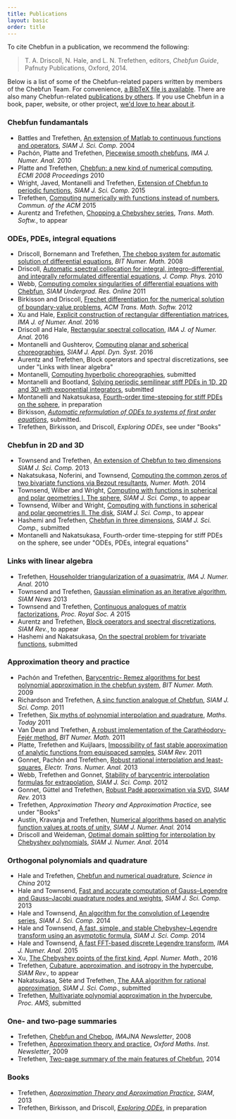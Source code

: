 ```yaml
---
title: Publications
layout: basic
order: title
---
```


To cite Chebfun in a publication, we recommend the following:

<blockquote>
T. A. Driscoll, N. Hale, and L. N. Trefethen, editors,
<em>Chebfun Guide</em>, Pafnuty Publications, Oxford, 2014.
</blockquote>

Below is a list of some of the
Chebfun-related papers written by members of the Chebfun
Team. For convenience, [a BibTeX file is available](../chebfun.bib). There are
also many Chebfun-related [publications by
others](http://scholar.google.com/scholar?as_ylo=2012&q=chebfun). If you use
Chebfun in a book, paper, website, or other project, [we'd love to hear about
it](../support).

<div class='row'>
<div class='col-sm-6'>
  <h3>Chebfun fundamantals</h3>
  <ul>

<li>Battles and Trefethen, <a href="chebfun_paper.pdf" target="_blank">An
extension of Matlab to continuous functions and operators</a>, <em>SIAM J. Sci.
Comp.</em> 2004</li>

<li>Pach&#243;n, Platte and Trefethen, <a href="pachon_et_al_submitted.pdf"
target="_blank">Piecewise smooth chebfuns</a>, <em>IMA J. Numer. Anal.</em> 2010</li>

<li>Platte and Trefethen, <a href="platte_trefethen.pdf"
target="_blank">Chebfun: a new kind of numerical computing</a>, <em>ECMI 2008
Proceedings</em> 2010</li>

<li>Wright, Javed, Montanelli and Trefethen, <a href="--"
target="_blank">Extension of Chebfun to periodic functions</a>, <em>SIAM J.
Sci. Comp.</em> 2015</li>

<li>Trefethen, <a href="trefethen_functions.pdf" target="_blank">Computing
numerically with functions instead of numbers</a>, <em>Commun. of the ACM</em>
2015</li>

<li>Aurentz and Trefethen, <a href="--"
target="_blank">Chopping a Chebyshev series</a>, <em>Trans. Math. Softw.</em>,
to appear</li>

</ul>
</div>

<div class='col-sm-6'>
  <h3>ODEs, PDEs, integral equations</h3>
  <ul>

<li>Driscoll, Bornemann and Trefethen, <a href="driscoll_born_tref.pdf"
  target="_blank">The chebop system for automatic solution of differential
  equations</a>, <em>BIT Numer. Math.</em> 2008</li>

<li>Driscoll, <a href="driscoll2010.pdf" target="_blank">Automatic spectral
collocation for integral, integro-differential, and integrally reformulated
differential equations</a>, <em>J. Comp. Phys.</em> 2010</li>

<li>Webb, <a href="--"
  target="_blank">Computing complex singularities of differential equations 
  with Chebfun</a>, <em>SIAM Undergrad. Res. Online</em> 2011</li>

<li>Birkisson and Driscoll, <a href='2012-BirkissonDriscoll-26.pdf'>Frechet
  diﬀerentiation for the numerical solution of boundary-value problems</a>,
  <em>ACM Trans. Math. Softw.</em> 2012</li>

<li>Xu and Hale, <a href="--"
  target="_blank">Explicit construction of rectangular differentiation matrices</a>,
  <em>IMA J. of Numer. Anal.</em> 2016</li>

<li>Driscoll and Hale, <a href="http://dx.doi.org/10.1093/imanum/dru062"
  target="_blank">Rectangular spectral collocation</a>, <em>IMA J. of Numer. Anal.</em> 2016</li>

<li>Montanelli and Gushterov, <a href="--"
  target="_blank">Computing planar and spherical choreographies</a>,
  <em>SIAM J. Appl. Dyn. Syst.</em> 2016</li>

<li>Aurentz and Trefethen,
  Block operators and spectral discretizations, see
  under "Links with linear algebra"</li>

<li>Montanelli, <a href="--"
  target="_blank">Computing hyperbolic choreographies</a>, submitted </li>

<li>Montanelli and Bootland, <a href="--"
  target="_blank">Solving periodic semilinear stiff PDEs in 1D, 2D and
  3D with exponential integrators</a>, submitted </li>

<li>Montanelli and Nakatsukasa, <a href="--"
  target="_blank">Fourth-order time-stepping for stiff PDEs on the sphere</a>, in preparation</li>

<li>Birkisson, <em><a href="--" target="_blank">Automatic reformulation of
ODEs to systems of first order equations</a></em>, submitted.</li>

<li>Trefethen, Birkisson, and Driscoll, <em>Exploring
ODEs</em>, see under "Books"</li>

  </ul>
</div>


<div class='col-sm-6'>
  <h3>Chebfun in 2D and 3D</h3>
  <ul>

<li>Townsend and Trefethen, <a href="Chebfun2paper.pdf" target="_blank">An
  extension of Chebfun to two dimensions</a> <em>SIAM J. Sci. Comp.</em> 2013</li>

<li>Nakatsukasa, Noferini, and Townsend, <a href="biroots.pdf"
  target="_blank">Computing the common zeros of two bivariate functions via
  Bezout resultants</a>, <em>Numer. Math.</em> 2014</li>

<li>Townsend, Wilber and Wright, <a href="--" target="_blank">Computing with
functions in spherical and polar geometries I.  The sphere</a>, <em>SIAM J. Sci. Comp.,</em>
to appear</li>

<li>Townsend, Wilber and Wright, <a href="--" target="_blank">Computing with
functions in spherical and polar geometries II.  The disk</a>, <em>SIAM J. Sci. Comp.,</em>
to appear</li>

<li>Hashemi and Trefethen, <a href="--" target="_blank">Chebfun
  in three dimensions</a>, <em>SIAM J. Sci. Comp.,</em> submitted</li>

<li>Montanelli and Nakatsukasa,
Fourth-order time-stepping for stiff PDEs on the sphere, see under
"ODEs, PDEs, integral equations"</li>

  </ul>
</div>

<div class='col-sm-6'>
  <h3>Links with linear algebra</h3>
  <ul>

<li>Trefethen, <a href="trefethen_householder.pdf" target="_blank">Householder
  triangularization of a quasimatrix</a>, <em>IMA J. Numer. Anal.</em> 2010</li>

<li>Townsend and Trefethen, <a href="--"
  target="_blank">Gaussian elimination as an iterative algorithm</a>,
  <em>SIAM News</em> 2013</li>

<li>Townsend and Trefethen, <a href="townsend_trefethen2014.pdf"
  target="_blank">Continuous analogues of matrix factorizations</a>,
  <em>Proc. Royal Soc. A</em> 2015</li>

<li>Aurentz and Trefethen, <a href="--"
  target="_blank">Block operators and spectral discretizations</a>,
  <em>SIAM Rev.</em>, to appear</li>

<li>Hashemi and Nakatsukasa, <a href="--"
  target="_blank">On the spectral problem
  for trivariate functions</a>, submitted</li>

  </ul>
</div>

<div class='col-sm-6'>
  <h3>Approximation theory and practice</h3>
  <ul>

<li>Pach&#243;n and Trefethen, <a href="remez.pdf" target="_blank">Barycentric-
  Remez algorithms for best polynomial approximation in the chebfun system</a>,
  <em>BIT Numer. Math.</em> 2009</li>

<li>Richardson and Trefethen, <a href="--" target="_blank">A sinc function analogue
of Chebfun</a>, <em>SIAM J. Sci. Comp.</em> 2011</li>

<li>Trefethen, <a href="--" target="_blank">Six myths of polynomial
interpolation and quadrature</a>, <em>Maths. Today</em> 2011</li>

<li>Van Deun and Trefethen, <a
  href="http://eprints.maths.ox.ac.uk/926/1/NA-10-03.pdf" target="_blank">A
  robust implementation of the Carath&#233;odory-Fej&#233;r method</a>, <em>BIT
  Numer. Math.</em> 2011</li>

<li>Platte, Trefethen and Kuijlaars, <a href="hale_trefethen_Feb142012.pdf"
  target="_blank">Impossibility of fast stable approximation
  of analytic functions from equispaced samples</a>, <em>SIAM Rev.</em>
  2011</li>

<li>Gonnet, Pach&oacute;n and Trefethen, <a href="--" target="_blank">Robust
rational interpolation and least-squares</a>, <em>Electr. Trans.
Numer. Anal.</em> 2013</li>

<li>Webb, Trefethen and Gonnet, <a href="hale_trefethen_Feb142012.pdf"
  target="_blank">Stability of barycentric interpolation formulas for extrapolation</a>,
  <em>SIAM J. Sci. Comp.</em> 2012</li>

<li>Gonnet, G&uuml;ttel and Trefethen, <a href="--" target="_blank">Robust
  Pad&eacute; approximation via SVD</a>, <em>SIAM Rev.</em> 2013</li>

<li>Trefethen, <em>Approximation Theory and Approximation Practice</em>,
see under "Books"</li>

<li>Austin, Kravanja and Trefethen, <a href="--" target="_blank">Numerical
algorithms based on analytic function values at roots of unity</a>,
<em>SIAM J. Numer. Anal.</em> 2014</li>

<li>Driscoll and Weideman, <a href="-=-"
  target="_blank">Optimal domain splitting for interpolation by Chebyshev
  polynomials</a>, <em>SIAM J. Numer. Anal.</em> 2014</li>

</ul>
</div>

<div class='col-sm-6'>
  <h3>Orthogonal polynomials and quadrature</h3>
  <ul>

<li>Hale and Trefethen, <a href="hale_trefethen_Feb142012.pdf"
  target="_blank">Chebfun and numerical quadrature</a>, <em>Science in China</em>
  2012</li>

<li>Hale and Townsend, <a href="HaleTownsend2013a.pdf" target="_blank">Fast and
  accurate computation of Gauss–Legendre and Gauss–Jacobi quadrature nodes and
  weights</a>, <em>SIAM J. Sci. Comp.</em> 2013</li>

<li>Hale and Townsend, <a href="HaleTownsend2014_PREPRINT.pdf"
  target="_blank">An algorithm for the convolution of Legendre series</a>, <em>SIAM J. Sci.
  Comp.</em> 2014</li>

<li>Hale and Townsend, <a href="HaleTownsend2013b_PREPRINT.pdf"
  target="_blank">A fast, simple, and stable Chebyshev–Legendre transform
  using an asymptotic formula</a>, <em>SIAM J. Sci. Comp.</em> 2014</li>

<li>Hale and Townsend, <a href="--" target="_blank">A fast FFT-based
  discrete Legendre transform</a>, <em>IMA J. Numer. Anal.</em> 2015</li>

<li>Xu, <a href="--" target="_blank">The Chebyshev points of the first
  kind</a>, <em>Appl. Numer. Math.,</em> 2016</li>

<li>Trefethen, <a href="--" target="_blank">Cubature, approximation, and isotropy
in the hypercube</a>, <em>SIAM Rev.,</em> to appear</li>

<li>Nakatsukasa, S&egrave;te and Trefethen, <a href="--" target="_blank">The AAA
algorithm for rational approximation</a>, <em>SIAM J. Sci. Comp.,</em> submitted</li>

<li>Trefethen, <a href="--" target="_blank">Multivariate polynomial approximation
in the hypercube</a>, <em>Proc. AMS,</em> submitted</li>

  </ul>
</div>

<div class='col-sm-6'>
  <h3>One- and two-page summaries</h3>
  <ul>

<li>Trefethen, <a href="trefethen_imana.pdf" target="_blank">Chebfun and
  Chebop</a>, <em>IMAJNA Newsletter</em>, 2008</li>

<li>Trefethen, <a href="trefethen_newsletter.pdf" target="_blank">Approximation
  theory and practice</a>, <em>Oxford Maths. Inst. Newsletter</em>, 2009</li>

<li>Trefethen, <a href="chebfun2pages.pdf" target="_blank">Two-page
summary of the main features of Chebfun</a>, 2014</li>

  </ul>
</div>

<div class='col-sm-6'>
  <h3>Books</h3>
  <ul>

<li>Trefethen, <em><a href="../ATAP/" target="_blank">Approximation Theory and
  Aproximation Practice</a></em>, <em>SIAM</em>, 2013</li>

<li>Trefethen, Birkisson, and Driscoll, <a href="--"><em>Exploring
ODEs</em></a>, in preparation</li>

  </ul>
</div>
</div>
